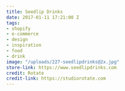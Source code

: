 ```yaml
---
title: Seedlip Drinks
date: 2017-01-11 17:21:00 Z
tags:
- shopify
- e-commerce
- design
- inspiration
- food
- drink
image: "/uploads/227-seedlipdrinks@2x.jpg"
store-link: https://www.seedlipdrinks.com
credit: Rotate
credit-link: https://studiorotate.com
---
```


